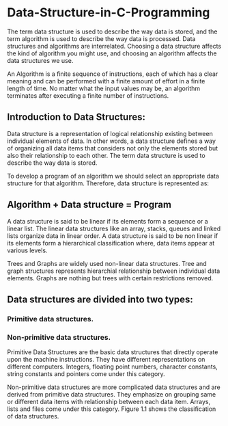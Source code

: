# Data-Structure-in-C-Programming

The term data structure is used to describe the way data is stored, and the term
algorithm is used to describe the way data is processed. Data structures and
algorithms are interrelated. Choosing a data structure affects the kind of algorithm
you might use, and choosing an algorithm affects the data structures we use.

An Algorithm is a finite sequence of instructions, each of which has a clear meaning
and can be performed with a finite amount of effort in a finite length of time. No
matter what the input values may be, an algorithm terminates after executing a
finite number of instructions.

## Introduction to Data Structures:
Data structure is a representation of logical relationship existing between individual elements of
data. In other words, a data structure defines a way of organizing all data items that considers
not only the elements stored but also their relationship to each other. The term data structure
is used to describe the way data is stored.

To develop a program of an algorithm we should select an appropriate data structure for that
algorithm. Therefore, data structure is represented as:

## Algorithm + Data structure = Program

A data structure is said to be linear if its elements form a sequence or a linear list. The linear
data structures like an array, stacks, queues and linked lists organize data in linear order. A
data structure is said to be non linear if its elements form a hierarchical classification where,
data items appear at various levels.

Trees and Graphs are widely used non-linear data structures. Tree and graph structures
represents hierarchial relationship between individual data elements. Graphs are nothing but
trees with certain restrictions removed.

## Data structures are divided into two types:
### Primitive data structures.
### Non-primitive data structures. 

Primitive Data Structures are the basic data structures that directly operate upon the
machine instructions. They have different representations on different computers. Integers,
floating point numbers, character constants, string constants and pointers come under this
category.

Non-primitive data structures are more complicated data structures and are derived from
primitive data structures. They emphasize on grouping same or different data items with
relationship between each data item. Arrays, lists and files come under this category. Figure
1.1 shows the classification of data structures.
